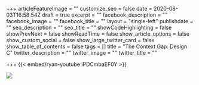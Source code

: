 +++
articleFeatureImage = ""
customize_seo = false
date = 2020-08-03T16:58:54Z
draft = true
excerpt = ""
facebook_description = ""
facebook_image = ""
facebook_title = ""
layout = "single-left"
publishdate = ""
seo_description = ""
seo_title = ""
showCodeHighlighting = false
showPrevNext = false
showReadTime = false
show_article_options = false
show_custom_social = false
show_large_twitter_card = false
show_table_of_contents = false
tags = []
title = "The Context Gap: Design C"
twitter_description = ""
twitter_image = ""
twitter_title = ""

+++
{{< embed/ryan-youtube iPDCmbaEF0Y >}}

![](/uploads/ryan-dejaegher-about.jpg)